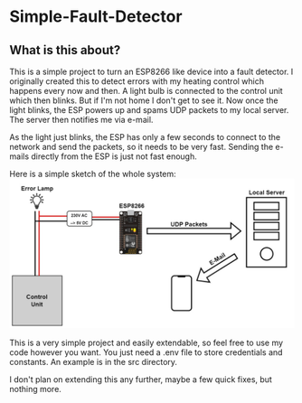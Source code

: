 # Simple-Fault-Detector

## What is this about?

This is a simple project to turn an ESP8266 like device into a fault detector. I originally created this to detect errors with my heating control which happens every now and then. A light bulb is connected to the control unit which then blinks. But if I'm not home I don't get to see it.
Now once the light blinks, the ESP powers up and spams UDP packets to my local server. The server then notifies me via e-mail.

As the light just blinks, the ESP has only a few seconds to connect to the network and send the packets, so it needs to be very fast. Sending the e-mails directly from the ESP is just not fast enough.

Here is a simple sketch of the whole system:
![sketch of the system](https://github.com/AlexanderBraml/Simple-Fault-Detector/blob/main/Docs/Sketch.jpg?raw=true)

This is a very simple project and easily extendable, so feel free to use my code however you want. You just need a .env file to store credentials and constants. An example is in the src directory.

I don't plan on extending this any further, maybe a few quick fixes, but nothing more.

